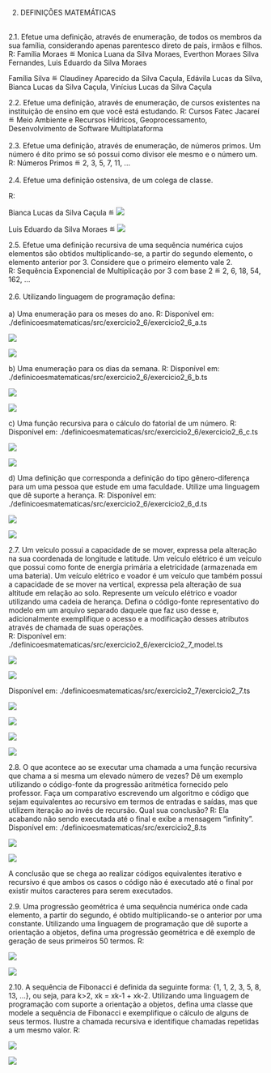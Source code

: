 2. DEFINIÇÕES MATEMÁTICAS
<br>
2.1. Efetue uma definição, através de enumeração, de todos os membros da sua família, considerando apenas parentesco direto de pais, irmãos e filhos.
R: 
Família Moraes ≝ Monica Luana da Silva Moraes, Everthon Moraes Silva Fernandes, Luis Eduardo da Silva Moraes

Família Silva ≝ Claudiney Aparecido da Silva Caçula, Edávila Lucas da Silva, Bianca Lucas da Silva Caçula, Vinícius Lucas da Silva Caçula

2.2. Efetue uma definição, através de enumeração, de cursos existentes na instituição de ensino em que você está estudando.
R: Cursos Fatec Jacareí ≝ Meio Ambiente e Recursos Hídricos, Geoprocessamento, Desenvolvimento de Software Multiplataforma
<br> <br>
2.3. Efetue uma definição, através de enumeração, de números primos. Um número é dito primo se só possui como divisor ele mesmo e o número um.
R: Números Primos ≝ 2, 3, 5, 7, 11, ... 
<br> <br>
2.4. Efetue uma definição ostensiva, de um colega de classe.

R:
<p> Bianca Lucas da Silva Caçula ≝ <img src="./img/MicrosoftTeams-image (1).png" /></p>

<p> Luis Eduardo da Silva Moraes ≝ <img src="./img/MicrosoftTeams-image.png" /></p>

2.5. Efetue uma definição recursiva de uma sequência numérica cujos elementos são obtidos multiplicando-se, a partir do segundo elemento, o elemento anterior por 3. Considere que o primeiro elemento vale 2.
<br>
R: Sequência Exponencial de Multiplicação por 3 com base 2 ≝ 2, 6, 18, 54, 162, ...
<br> <br>
2.6. Utilizando linguagem de programação defina:
<br> <br>
a) Uma enumeração para os meses do ano.
R: Disponível em:
./definicoesmatematicas/src/exercicio2_6/exercicio2_6_a.ts

<p><img src="./img/MicrosoftTeams-image (2).png" /></p>
<p><img src="./img/MicrosoftTeams-image (3).png" /></p>

b) Uma enumeração para os dias da semana.
R: Disponível em:
./definicoesmatematicas/src/exercicio2_6/exercicio2_6_b.ts

<p><img src="./img/MicrosoftTeams-image (4).png" /></p>
<p><img src="./img/MicrosoftTeams-image (5).png" /></p>

c) Uma função recursiva para o cálculo do fatorial de um número.
R: Disponível em:
./definicoesmatematicas/src/exercicio2_6/exercicio2_6_c.ts

<p><img src="./img/MicrosoftTeams-image (6).png" /></p>
<p><img src="./img/MicrosoftTeams-image (7).png" /></p>

d) Uma definição que corresponda a definição do tipo gênero-diferença para um uma pessoa que estude em uma faculdade. Utilize uma linguagem que dê suporte a herança.
R: Disponível em:
./definicoesmatematicas/src/exercicio2_6/exercicio2_6_d.ts

<p><img src="./img/MicrosoftTeams-image (8).png" /></p>
<p><img src="./img/MicrosoftTeams-image (9).png" /></p>

2.7. Um veículo possui a capacidade de se mover, expressa pela alteração na sua coordenada de longitude e latitude. Um veículo elétrico é um veículo que possui como fonte de energia primária a eletricidade (armazenada em uma bateria). Um veículo elétrico e voador é um veículo que também possui a capacidade de se mover na vertical, expressa pela alteração de sua altitude em relação ao solo. Represente um veículo elétrico e voador utilizando uma cadeia de herança. Defina o código-fonte representativo do modelo em um arquivo separado daquele que faz uso desse e, adicionalmente exemplifique o acesso e a modificação desses atributos através de chamada de suas operações.
<br>
R: Disponível em:
./definicoesmatematicas/src/exercicio2_6/exercicio2_7_model.ts

<p><img src="./img/MicrosoftTeams-image (10).png" /></p>
<p><img src="./img/MicrosoftTeams-image (11).png" /></p>

Disponível em:
./definicoesmatematicas/src/exercicio2_7/exercicio2_7.ts

<p><img src="./img/MicrosoftTeams-image (12).png" /></p>
<p><img src="./img/MicrosoftTeams-image (13).png" /></p>
<p><img src="./img/MicrosoftTeams-image (14).png" /></p>
<p><img src="./img/MicrosoftTeams-image (15).png" /></p>

2.8. O que acontece ao se executar uma chamada a uma função recursiva que chama a si mesma um elevado número de vezes? Dê um exemplo utilizando o código-fonte da progressão aritmética fornecido pelo professor. Faça um comparativo escrevendo um algoritmo e código que sejam equivalentes ao recursivo em termos de entradas e saídas, mas que utilizem iteração ao invés de recursão. Qual sua conclusão?
R: Ela acabando não sendo executada até o final e exibe a mensagem “infinity”.
Disponível em:
./definicoesmatematicas/src/exercicio2_8.ts

<p><img src="./img/MicrosoftTeams-image (16).png" /></p>
<p><img src="./img/MicrosoftTeams-image (17).png" /></p>

A conclusão que se chega ao realizar códigos equivalentes iterativo e recursivo é que ambos os casos o código não é executado até o final por existir muitos caracteres para serem executados.

2.9. Uma progressão geométrica é uma sequência numérica onde cada elemento, a partir do segundo, é obtido multiplicando-se o anterior por uma constante. Utilizando uma linguagem de programação que dê suporte a orientação a objetos, defina uma progressão geométrica e dê exemplo de geração de seus primeiros 50 termos.
R:

<p><img src="./img/MicrosoftTeams-image (18).png" /></p>
<p><img src="./img/MicrosoftTeams-image (19).png" /></p>

2.10. A sequência de Fibonacci é definida da seguinte forma: {1, 1, 2, 3, 5, 8, 13, ...}, ou seja, para k>2, xk = xk-1 + xk-2. Utilizando uma linguagem de programação com suporte a orientação a objetos, defina uma classe que modele a sequência de Fibonacci e exemplifique o cálculo de alguns de seus termos. Ilustre a chamada recursiva e identifique chamadas repetidas a um mesmo valor.
R:

<p><img src="./img/MicrosoftTeams-image (20).png" /></p>
<p><img src="./img/MicrosoftTeams-image (21).png" /></p>
